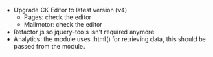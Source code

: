 * Upgrade CK Editor to latest version (v4)
	* Pages: check the editor
	* Mailmotor: check the editor
* Refactor js so jquery-tools isn't required anymore
* Analytics: the module uses .html() for retrieving data, this should be passed from the module.
